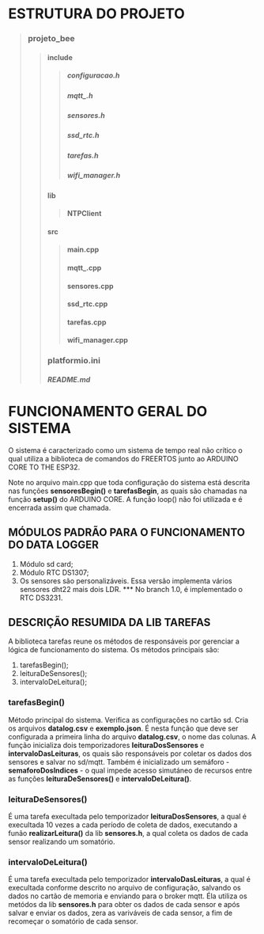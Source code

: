# ESTRUTURA DO PROJETO
> ### **projeto_bee**
>> #### **include**
>> > ##### configuracao.h
>> > ##### mqtt_.h
>> > ##### sensores.h
>> > ##### ssd_rtc.h
>> > ##### tarefas.h
>> > ##### wifi_manager.h
>> #### **lib**
>> > #### **NTPClient**
>> #### **src**
>> > #### main.cpp
>> > #### mqtt_.cpp
>> > #### sensores.cpp
>> > #### ssd_rtc.cpp
>> > #### tarefas.cpp
>> > #### wifi_manager.cpp
>> ### platformio.ini
>> ##### README.md

# FUNCIONAMENTO GERAL DO SISTEMA
O sistema é caracterizado como um sistema de tempo real não crítico o qual utiliza a biblioteca de comandos do FREERTOS junto ao ARDUINO CORE TO THE ESP32.

Note no arquivo main.cpp que toda configuração do sistema está descrita nas funções **sensoresBegin()** e **tarefasBegin**, as quais são chamadas na função **setup()** do ARDUINO CORE. A função loop() não foi utilizada e é encerrada assim que chamada.

## MÓDULOS PADRÃO PARA O FUNCIONAMENTO DO DATA LOGGER
1. Módulo sd card;
2. Módulo RTC DS1307;
3. Os sensores são personalizáveis. Essa versão implementa vários sensores dht22 mais dois LDR.
*** No branch 1.0, é implementado o RTC DS3231.

## DESCRIÇÃO RESUMIDA DA LIB TAREFAS
A biblioteca tarefas reune os métodos de responsáveis por gerenciar a lógica de funcionamento do sistema.
Os métodos principais são:
1. tarefasBegin();
2. leituraDeSensores();
3. intervaloDeLeitura();

### tarefasBegin()
Método principal do sistema. Verifica as configurações no cartão sd. Cria os arquivos **datalog.csv** e **exemplo.json**.
É nesta função que deve ser configurada a primeira linha do arquivo **datalog.csv**, o nome das colunas.
A função inicializa dois temporizadores **leituraDosSensores** e **intervaloDasLeituras**, os quais são responsáveis por coletar os dados dos sensores e salvar no sd/mqtt.
Também é inicializado um semáforo - **semaforoDosIndices** - o qual impede acesso simutáneo de recursos entre as funções **leituraDeSensores()** e **intervaloDeLeitura()**.

### leituraDeSensores()
É uma tarefa execultada pelo temporizador **leituraDosSensores**, a qual é execultada 10 vezes a cada período de coleta de dados, executando a funão **realizarLeitura()** da lib **sensores.h**, a qual coleta os dados de cada sensor realizando um somatório.

### intervaloDeLeitura()
É uma tarefa execultada pelo temporizador **intervaloDasLeituras**, a qual é execultada conforme descrito no arquivo de configuração, salvando os dados no cartão de memoria e enviando para o broker mqtt.
Éla utiliza os metódos da lib **sensores.h** para obter os dados de cada sensor e após salvar e enviar os dados, zera as variváveis de cada sensor, a fim de recomeçar o somatório de cada sensor.

